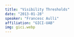 ```yaml
---
title: "Visibility Thresholds"
date: "2013-01-28"
speaker: "Francesc Aulli"
affiliation: "GICI-UAB"
img: gici.webp
---
```

